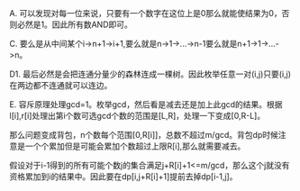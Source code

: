 A. 可以发现对每一位来说，只要有一个数字在这位上是0那么就能使结果为0，否则必然是1。因此所有数AND即可。

C. 要么是从中间某个i->n+1->i+1,要么就是n->1->...->n-1要么就是n+1->1->...->n。

D1. 最后必然是会把连通分量少的森林连成一棵树。因此枚举任意一对(i,j)只要(i,j)在两边都不连通就可以连边。

E. 容斥原理处理gcd=1。枚举gcd，然后看是减去还是加上此gcd的结果。根据l[i],r[i]处理出第i个数可选gcd个数的范围是[L,R]，处理一下变成[0,R-L]。

   那么问题变成背包，n个数每个范围[0,R[i]]，总数不超过m/gcd。背包dp时候注意是一个个累加但是可能会累加个数超过上限R[i],那么就需要减去。
   
   假设对于i-1得到的所有可能个数j的集合满足j+R[i]+1<=m/gcd，那么这个j就没有资格累加到i的结果中。因此要在dp[i,j+R[i]+1]提前去掉dp[i-1,j]。
